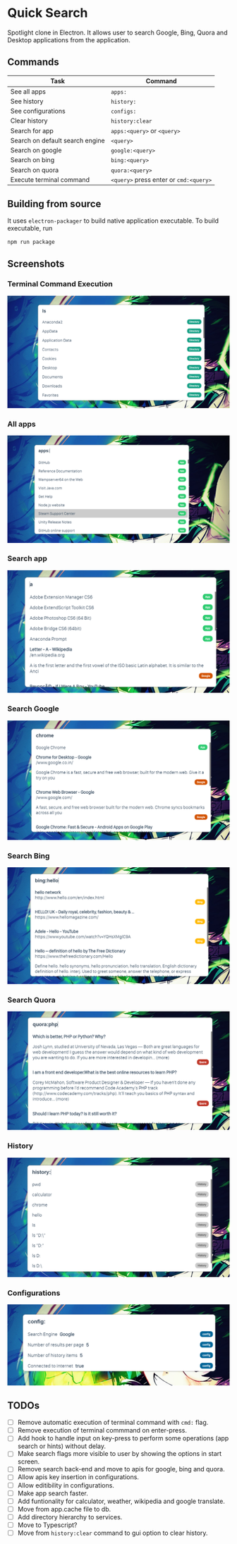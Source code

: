 # Quick Search
Spotlight clone in Electron. It allows user to search Google, Bing, Quora and Desktop applications from the application.

## Commands
| Task | Command |
| --- | --- |
| See all apps | `apps:` |
| See history | `history:` |
| See configurations | `configs:` |
| Clear history | `history:clear` |
| Search for app | `apps:<query>` or `<query>` |
| Search on default search engine | `<query>` |
| Search on google | `google:<query>` |
| Search on bing | `bing:<query>` |
| Search on quora | `quora:<query>` |
| Execute terminal command | `<query>` press enter or `cmd:<query>` |

## Building from source
It uses `electron-packager` to build native application executable. To build executable, run
```s
npm run package
```

## Screenshots
### Terminal Command Execution
![Terminal Command](https://raw.githubusercontent.com/riteshkukreja/quick-search/master/screenshots/terminal.png)

### All apps
![Terminal Command](https://raw.githubusercontent.com/riteshkukreja/quick-search/master/screenshots/all_apps.png)

### Search app
![Terminal Command](https://raw.githubusercontent.com/riteshkukreja/quick-search/master/screenshots/search_app.png)

### Search Google
![Terminal Command](https://raw.githubusercontent.com/riteshkukreja/quick-search/master/screenshots/search_google.png)

### Search Bing
![Terminal Command](https://raw.githubusercontent.com/riteshkukreja/quick-search/master/screenshots/search_bing.png)

### Search Quora
![Terminal Command](https://raw.githubusercontent.com/riteshkukreja/quick-search/master/screenshots/search_quora.png)

### History
![Terminal Command](https://raw.githubusercontent.com/riteshkukreja/quick-search/master/screenshots/history.png)

### Configurations
![Terminal Command](https://raw.githubusercontent.com/riteshkukreja/quick-search/master/screenshots/config.png)

## TODOs
-   [ ] Remove automatic execution of terminal command with `cmd:` flag.
-   [ ] Remove execution of terminal commmand on enter-press.
-   [ ] Add hook to handle input on key-press to perform some operations (app search or hints) without delay.
-   [ ] Make search flags more visible to user by showing the options in start screen.
-   [ ] Remove search back-end and move to apis for google, bing and quora.
-   [ ] Allow apis key insertion in configurations.
-   [ ] Allow editibility in configurations.
-   [ ] Make app search faster.
-   [ ] Add funtionality for calculator, weather, wikipedia and google translate.
-   [ ] Move from app.cache file to db.
-   [ ] Add directory hierarchy to services.
-   [ ] Move to Typescript?
-   [ ] Move from `history:clear` command to gui option to clear history.